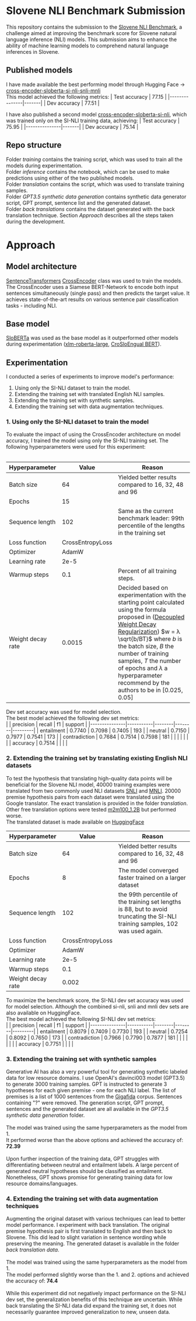 # Slovene NLI Benchmark Submission
This repository contains the submission to the [Slovene NLI Benchmark](https://slobench.cjvt.si/leaderboard/view/9),  a challenge aimed at improving the benchmark score for Slovene natural language inference (NLI) models. This submission aims to enhance the ability of machine learning models to comprehend natural language inferences in Slovene.

## Published models
I have made available the best performing model through Hugging Face -> [cross-encoder-sloberta-si-nli-snli-mnli](https://huggingface.co/jacinthes/cross-encoder-sloberta-si-nli-snli-mnli/)<br />
This model achieved the following metrics:
| Test accuracy | 77.15 |
|---------------|-------|
| Dev accuracy  | 77.51 |

I have also published a second model [cross-encoder-sloberta-si-nli](https://huggingface.co/jacinthes/cross-encoder-sloberta-si-nli/), which was trained only on the SI-NLI training data, achieving:
| Test accuracy | 75.95 |
|---------------|-------|
| Dev accuracy  | 75.14 |

## Repo structure
Folder *training* contains the training script, which was used to train all the models during experimentation.<br />
Folder *inference* contains the notebook, which can be used to make predictions using either of the two published models.<br />
Folder *translation* contains the script, which was used to translate training samples.<br />
Folder *GPT3.5 synthetic data generation* contains synthetic data generator script, GPT prompt, sentence list and the generated dataset.<br />
Folder *back translations* contains the dataset generated with the back translation technique.
Section *Approach* describes all the steps taken during the development.

# Approach
## Model architecture
[SentenceTransformers](https://arxiv.org/pdf/1908.10084.pdf) [CrossEncoder](https://www.sbert.net/examples/applications/cross-encoder/README.html) class was used to train the models. The CrossEncoder uses a Siamese BERT-Network to encode both input sentences simultaneously (single pass) and then predicts the target value. It achieves state-of-the-art results on various sentence pair classification tasks - including NLI.

## Base model
[SloBERTa](https://huggingface.co/EMBEDDIA/sloberta) was used as the base model as it outperformed other models during experimentation ([xlm-roberta-large](https://huggingface.co/xlm-roberta-large), [CroSloEngual BERT](https://huggingface.co/EMBEDDIA/crosloengual-bert)). 

## Experimentation
I conducted a series of experiments to improve model's performance:
1. Using only the SI-NLI dataset to train the model.
2. Extending the training set with translated English NLI samples.
3. Extending the training set with synthetic samples.
4. Extending the training set with data augmentation techniques.

### 1. Using only the SI-NLI dataset to train the model
To evaluate the impact of using the CrossEncoder architecture on model accuracy, I trained the model using only the SI-NLI training set. The following hyperparameters were used for this experiment:<br />
<br />

| Hyperparameter    | Value            | Reason                                                                                    |
|-------------------|------------------|-------------------------------------------------------------------------------------------|
| Batch size        | 64               | Yielded better results compared to 16, 32, 48 and 96                                      |
| Epochs            | 15               |                                                                                           |
| Sequence length   | 102              | Same as the current benchmark leader: 99th percentile of the lengths in the training set |
| Loss function     | CrossEntropyLoss |                                                                                           |
| Optimizer         | AdamW            |                                                                                           |
| Learning rate     | 2e-5             |                                                                                           |
| Warmup steps      | 0.1              | Percent of all training steps.                                                            |
| Weight decay rate | 0.0015             | Decided based on experimentation with the starting point calculated using the formula proposed in  ([Decoupled Weight Decay Regularization](https://arxiv.org/abs/1711.05101))  $w = λ \sqrt{b/BT}$ where $b$ is the batch size,  $B$ the number of training samples,  $T$ the number of epochs and $λ$ a hyperparameter recommend by the authors to be in $[0.025, 0.05]$                                                                                     |


Dev set accuracy was used for model selection.<br />
The best model achieved the following dev set metrics:<br />
|               | precision | recall | f1     | support |
|---------------|-----------|--------|--------|---------|
| entailment    | 0.7740    | 0.7098 | 0.7405 | 193     |
| neutral       | 0.7150    | 0.7977 | 0.7541 | 173     |
| contradiction | 0.7684    | 0.7514 | 0.7598 | 181     |
|               |           |        |        |         |
| accuracy      | 0.7514    |        |        |         |

### 2. Extending the training set by translating existing English NLI datasets
To test the hypothesis that translating high-quality data points will be beneficial for the Slovene NLI model, 40000 training examples were translated from two commonly used NLI datasets [SNLI](https://nlp.stanford.edu/projects/snli/) and [MNLI](https://cims.nyu.edu/~sbowman/multinli/). 20000 premise hypothesis pairs from each dataset were translated using the Google translator. The exact translation is provided in the folder *translation*. Other free translation options were tested [m2m100_1.2B](https://huggingface.co/facebook/m2m100_1.2B) but performed worse.<br />
The translated dataset is made available on [HuggingFace](https://huggingface.co/datasets/jacinthes/slovene_mnli_snli)
<br />

| Hyperparameter    | Value            | Reason                                                                                    |
|-------------------|------------------|-------------------------------------------------------------------------------------------|
| Batch size        | 64               | Yielded better results compared to 16, 32, 48 and 96                                      |
| Epochs            | 8                | The model converged faster trained on a larger dataset                                    |
| Sequence length   | 102              | the 99th percentile of the training set lengths is 88, but to avoid truncating the SI-NLI training samples, 102 was used again. |
| Loss function     | CrossEntropyLoss |                                                                                           |
| Optimizer         | AdamW            |                                                                                           |
| Learning rate     | 2e-5             |                                                                                           |
| Warmup steps      | 0.1              |                                                                                           |
| Weight decay rate | 0.002            |                                                                                           |

To maximize the benchmark score, the SI-NLI dev set accuracy was used for model selection. Although the combined si-nli, snli and mnli dev sets are also available on HuggingFace. <br />
The best model achieved the following SI-NLI dev set metrics:<br />
|               | precision | recall | f1     | support |
|---------------|-----------|--------|--------|---------|
| entailment    | 0.8079    | 0.7409 | 0.7730 | 193     |
| neutral       | 0.7254    | 0.8092 | 0.7650 | 173     |
| contradiction | 0.7966    | 0.7790 | 0.7877 | 181     |
|               |           |        |        |         |
| accuracy      | 0.7751    |        |        |         |

### 3. Extending the training set with synthetic samples
Generative AI has also a very powerful tool for generating synthetic labeled data for low resource domains. I use OpenAI's davinci003 model (GPT3.5) to generate 3000 training samples. GPT is instructed to generate 3 hypotheses for each given premise - one for each NLI label. The list of premises is a list of 1000 sentences from the [Gigafida](https://huggingface.co/datasets/cjvt/cc_gigafida) corpus. Sentences containing "?" were removed. The generation script, GPT prompt, sentences and the generated dataset are all available in the *GPT3.5 synthetic data generation* folder.
<br />
<br />
The model was trained using the same hyperparameters as the model from 1.<br />
It performed worse than the above options and achieved the accuracy of: **72.39**<br />
<br />
Upon further inspection of the training data, GPT struggles with differentiating between neutral and entailment labels. A large percent of generated neutral hypotheses should be classified as entailment. Nonetheless, GPT shows promise for generating training data for low resource domains/languages.

### 4. Extending the training set with data augmentation techniques
Augmenting the original dataset with various techniques can lead to better model performance. I experiment with back translation. The original premise hypothesis pair is first translated to English and then back to Slovene. This did lead to slight variation in sentence wording while preserving the meaning. The generated dataset is available in the folder *back translation data*.
<br />
<br />
The model was trained using the same hyperparameters as the model from 1.<br />
The model performed slightly worse than the 1. and 2. options and achieved the accuracy of: **74.4**<br />
<br />
While this experiment did not negatively impact performance on the SI-NLI dev set, the generalization benefits of this technique are uncertain. While back translating the SI-NLI data did expand the training set, it does not necessarily guarantee improved generalization to new, unseen data.
